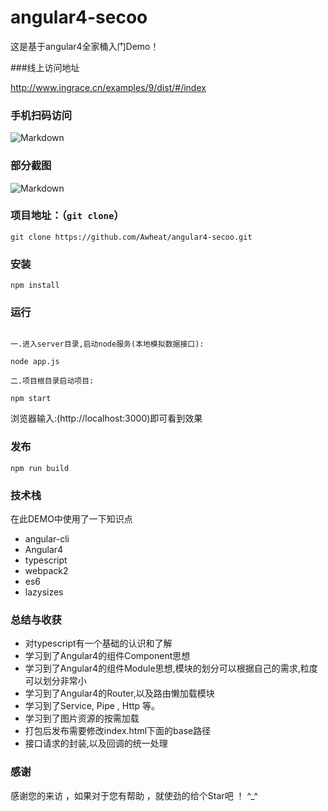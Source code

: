 # angular4-secoo
这是基于angular4全家桶入门Demo！

###线上访问地址

http://www.ingrace.cn/examples/9/dist/#/index

### 手机扫码访问

![Markdown](http://www.ingrace.cn/static/images/ewm_angular.png)

### 部分截图

![Markdown](http://www.ingrace.cn/static/images/secoo_preview.png)

### 项目地址：（`git clone`）

```shell
git clone https://github.com/Awheat/angular4-secoo.git
```

### 安装

```
npm install
```

### 运行

```

一.进入server目录,启动node服务(本地模拟数据接口):

node app.js

二.项目根目录启动项目:

npm start

```
浏览器输入:(http://localhost:3000)即可看到效果

### 发布

```
npm run build
```

### 技术栈

在此DEMO中使用了一下知识点
* angular-cli
* Angular4
* typescript
* webpack2
* es6
* lazysizes

### 总结与收获

* 对typescript有一个基础的认识和了解
* 学习到了Angular4的组件Component思想
* 学习到了Angular4的组件Module思想,模块的划分可以根据自己的需求,粒度可以划分非常小
* 学习到了Angular4的Router,以及路由懒加载模块
* 学习到了Service, Pipe , Http 等。
* 学习到了图片资源的按需加载
* 打包后发布需要修改index.html下面的base路径
* 接口请求的封装,以及回调的统一处理

### 感谢

感谢您的来访 ，如果对于您有帮助 ，就使劲的给个Star吧 ！ ^_^
